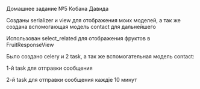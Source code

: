 Домашнее задание №5 Кобана Давида

Созданы serializer и view для отображения моих моделей, а так же создана вспомогающая модель contact для дальнейшего 

Использован select_related для отображения фруктов в FruitResponseView

Было создано celery и 2 task, а так же вспомогательная модель contact:

1-й task для отправки сообщения

2-й task для отправки сообщения каждіе 10 минут
